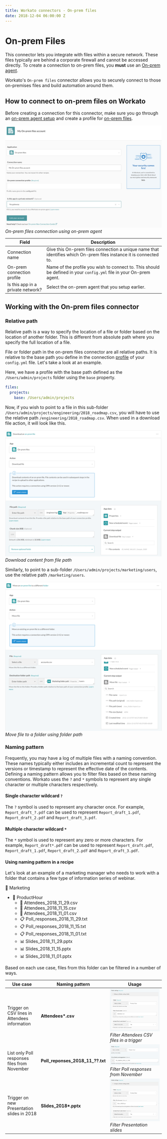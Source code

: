 ```yaml
---
title: Workato connectors - On-prem files
date: 2018-12-04 06:00:00 Z
---
```


# On-prem Files
This connector lets you integrate with files within a secure network. These files typically are behind a corporate firewall and cannot be accessed directly. To create a connection to on-prem files, you **must** use an [On-prem agent](/on-prem.md).

Workato's `On-prem files` connector allows you to securely connect to those on-premises files and build automation around them.

## How to connect to on-prem files on Workato
Before creating a connection for this connector, make sure you go through an [on-prem agent setup](/on-prem/agents/setup.md) and create a profile for [on-prem files](/on-prem/agents/profile.md#on-premises-files-connection-profile).

![On-prem files connection](/assets/images/connectors/on-prem-files/connection.png)
*On-prem files connection using on-prem agent*

<table class="unchanged rich-diff-level-one">
  <thead>
    <tr>
        <th width='25%'>Field</th>
        <th>Description</th>
    </tr>
  </thead>
  <tbody>
    <tr>
      <td>Connection name</td>
      <td>Give this On-prem files connection a unique name that identifies which On-prem files instance it is connected to.</td>
    </tr>
    <tr>
      <td>On-prem connection profile</td>
      <td>Name of the profile you wish to connect to. This should be defined in your <code>config.yml</code> file in your On-prem agent.</td>
    </tr>
    <tr>
      <td>Is this app in a private network?</td>
      <td>Select the on-prem agent that you setup earlier.
    </tr>
  </tbody>
</table>

## Working with the On-prem files connector

### Relative path
Relative path is a way to specify the location of a file or folder based on the location of another folder. This is different from absolute path where you specify the full location of a file.

File or folder path in the on-prem files connector are all relative paths. It is relative to the base path you define in the connection [profile](/on-prem/agents/profile.md#on-premises-files-connection-profile) of your `config.yml` file. Let's take a look at an example.

Here, we have a profile with the base path defined as the `/Users/admin/projects` folder using the `base` property.
```yml
files:
  projects:
    base: /Users/admin/projects
```

Now, if you wish to point to a file in this sub-folder `/Users/admin/projects/engineering/2018_roadmap.csv`, you will have to use the relative path `/engineering/2018_roadmap.csv`. When used in a download file action, it will look like this.

![Download content from file path](/assets/images/connectors/on-prem-files/download-file-action.png)
*Download content from file path*

Similarly, to point to a sub-folder `/Users/admin/projects/marketing/users`, use the relative path `/marketing/users`.

![Move file to a folder using folder path](/assets/images/connectors/on-prem-files/move-file-action.png)
*Move file to a folder using folder path*

### Naming pattern
Frequently, you may have a log of multiple files with a naming convention. These names typically either includes an incremental count to represent the versions or timestamp to represent the effective date of the contents. Defining a naming pattern allows you to filter files based on these naming conventions. Workato uses the `?` and `*` symbols to represent any single character or multiple characters respectively.

#### Single character wildcard `?`
The `?` symbol is used to represent any character once. For example, `Report_draft_?.pdf` can be used to represent `Report_draft_1.pdf`, `Report_draft_2.pdf` and `Report_draft_3.pdf`.

#### Multiple character wildcard `*`
The `*` symbol is used to represent any zero or more characters. For example, `Report_draft*.pdf` can be used to represent `Report_draft.pdf`, `Report_draft_1.pdf`, `Report_draft_2.pdf` and `Report_draft_3.pdf`.

#### Using naming pattern in a recipe

Let's look at an example of a marketing manager who needs to work with a folder that contains a few type of information series of webinar.

:open_file_folder: Marketing
  - :open_file_folder:  ProductHour
      - :page_facing_up: Attendees_2018_11_29.csv
      - :page_facing_up: Attendees_2018_11_15.csv
      - :page_facing_up: Attendees_2018_11_01.csv
      - :clipboard: Poll_responses_2018_11_29.txt
      - :clipboard: Poll_responses_2018_11_15.txt
      - :clipboard: Poll_responses_2018_11_01.txt
      - :bar_chart: Slides_2018_11_29.pptx
      - :bar_chart: Slides_2018_11_15.pptx
      - :bar_chart: Slides_2018_11_01.pptx

Based on each use case, files from this folder can be filtered in a number of ways.

<table class="unchanged rich-diff-level-one">
  <thead>
    <tr>
        <th width="25%">Use case</th>
        <th width="15%">Naming pattern</th>
        <th width="60%">Usage</th>
    </tr>
  </thead>
  <tbody>
    <tr>
      <td>Trigger on CSV lines in Attendees information</td>
      <td><b>Attendees*.csv</b></td>
      <td><img src="/assets/images/connectors/on-prem-files/attendees-filter.png"><i>Filter Attendees CSV files in a trigger</i></img></td>
    </tr>
    <tr>
      <td>List only Poll responses files from November</td>
      <td><b>Poll_reponses_2018_11_??.txt</b></td>
      <td><img src="/assets/images/connectors/on-prem-files/november-filter.png"><i>Filter Poll responses from November</i></img></td>
    </tr>
      <tr>
        <td>Trigger on new Presentation slides in 2018</td>
        <td><b>Slides_2018*.pptx</b></td>
        <td><img src="/assets/images/connectors/on-prem-files/slides-filter.png"><i>Filter Presentation slides</i></img></td>
      </tr>
  </tbody>
</table>
